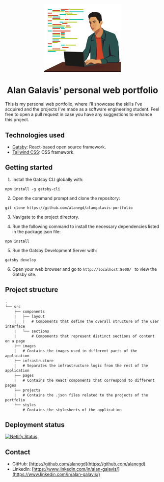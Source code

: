 <p align="center">
  <a href="https://alanegd.netlify.app/">
    <img alt="Alan Galavis" src="src/images/coding.svg" width="250" />
  </a>
</p>

<h1 align="center">
  Alan Galavis' personal web portfolio
</h1>

This is my personal web portfolio, where I'll showcase the skills I've acquired and the projects I've made as a software engineering student. Feel free to open a pull request in case you have any suggestions to enhance this project.

## Technologies used

- [Gatsby](https://www.gatsbyjs.com/): React-based open source framework.
- [Tailwind CSS](https://tailwindcss.com/): CSS framework.

## Getting started

1. Install the Gatsby CLI globally with:
```
npm install -g gatsby-cli
```

2. Open the command prompt and clone the repository:
```
git clone https://github.com/alanegd/alangalavis-portfolio
```

3. Navigate to the project directory.

4. Run the following command to install the necessary dependencies listed in the package.json file:
  ``` 
  npm install 
  ```

5. Run the Gatsby Development Server with:
```
gatsby develop
```

6. Open your web browser and go to `http://localhost:8000/ ` to view the Gatsby site.

## Project structure

```
.
└── src
    ├── components
    |   ├── layout
    |   |   # Components that define the overall structure of the user interface
    |   └── sections
    |       # Components that represent distinct sections of content on a page
    ├── images
    |   # Contains the images used in different parts of the application
    ├── infrastructure
    |   # Separates the infrastructure logic from the rest of the application
    ├── pages
    |   # Contains the React components that correspond to different pages
    ├── projects
    |   # Contains the .json files related to the projects of the portfolio
    └── styles
        # Contains the stylesheets of the application
```

## Deployment status

[![Netlify Status](https://api.netlify.com/api/v1/badges/718cbd2e-c131-437b-b9e4-e55114c86812/deploy-status)](https://app.netlify.com/sites/alanegd/deploys)

## Contact
* GitHub: [https://github.com/alanegd](https://github.com/alanegd)
* LinkedIn: [https://www.linkedin.com/in/alan-galavis/](https://www.linkedin.com/in/alan-galavis/)
